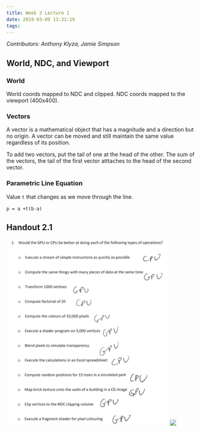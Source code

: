 ```yaml
---
title: Week 2 Lecture 1
date: 2019-03-09 13:31:19
tags:
---
```


*Contributors: Anthony Klyza, Jamie Simpson*

## World, NDC, and Viewport

### World

World coords mapped to NDC and clipped. NDC coords mapped to the viewport (400x400).

### Vectors

A vector is a mathematical object that has a magnitude and a direction but no origin. A vector can be moved and still maintain the same value regardless of its position.

To add two vectors, put the tail of one at the head of the other. The sum of the vectors, the tail of the first vector atttaches to the head of the second vector.

### Parametric Line Equation

Value `t` that changes as we move through the line.
```
p = a +t(b-a)
```

## Handout 2.1
![](Week-2-Lecture-1/DraggedImage.png)
<a src="DraggedImage.png"><img src="DraggedImage.png" /></a>
